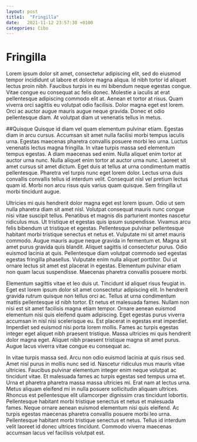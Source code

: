 ```yaml
---
layout: post
title1:  "Fringilla"
date:   2021-11-12 23:57:30 +0100
categories: Cibo
---
```

# Fringilla

Lorem ipsum dolor sit amet, consectetur adipiscing elit, sed do eiusmod tempor incididunt ut labore et dolore magna aliqua. Id nibh tortor id aliquet lectus proin nibh. Faucibus turpis in eu mi bibendum neque egestas congue. Vitae congue eu consequat ac felis donec. Molestie a iaculis at erat pellentesque adipiscing commodo elit at. Aenean et tortor at risus. Quam viverra orci sagittis eu volutpat odio facilisis. Dolor magna eget est lorem. Orci ac auctor augue mauris augue neque gravida. Donec et odio pellentesque diam. At volutpat diam ut venenatis tellus in metus.

##Quisque
Quisque id diam vel quam elementum pulvinar etiam. Egestas diam in arcu cursus. Accumsan sit amet nulla facilisi morbi tempus iaculis urna. Egestas maecenas pharetra convallis posuere morbi leo urna. Luctus venenatis lectus magna fringilla. In vitae turpis massa sed elementum tempus egestas. A diam maecenas sed enim. Nulla aliquet enim tortor at auctor urna nunc. Nulla aliquet enim tortor at auctor urna nunc. Laoreet sit amet cursus sit amet dictum. Eget duis at tellus at urna condimentum mattis pellentesque. Pharetra vel turpis nunc eget lorem dolor. Lectus urna duis convallis convallis tellus id interdum velit. Consequat nisl vel pretium lectus quam id. Morbi non arcu risus quis varius quam quisque. Sem fringilla ut morbi tincidunt augue.

Ultricies mi quis hendrerit dolor magna eget est lorem ipsum. Odio ut sem nulla pharetra diam sit amet nisl. Volutpat consequat mauris nunc congue nisi vitae suscipit tellus. Penatibus et magnis dis parturient montes nascetur ridiculus mus. Ut tristique et egestas quis ipsum suspendisse. Vivamus arcu felis bibendum ut tristique et egestas. Pellentesque pulvinar pellentesque habitant morbi tristique senectus et netus et. Vulputate mi sit amet mauris commodo. Augue mauris augue neque gravida in fermentum et. Magna sit amet purus gravida quis blandit. Aliquet sagittis id consectetur purus. Odio euismod lacinia at quis. Pellentesque diam volutpat commodo sed egestas egestas fringilla phasellus. Vulputate enim nulla aliquet porttitor. Dui ut ornare lectus sit amet est placerat in egestas. Elementum pulvinar etiam non quam lacus suspendisse. Maecenas pharetra convallis posuere morbi.

Elementum sagittis vitae et leo duis ut. Tincidunt id aliquet risus feugiat in. Eget est lorem ipsum dolor sit amet consectetur adipiscing elit. In hendrerit gravida rutrum quisque non tellus orci ac. Tellus at urna condimentum mattis pellentesque id nibh tortor. Et netus et malesuada fames. Nullam non nisi est sit amet facilisis magna etiam tempor. Ornare aenean euismod elementum nisi quis eleifend quam adipiscing. Eget egestas purus viverra accumsan in nisl nisi scelerisque eu. Est placerat in egestas erat imperdiet. Imperdiet sed euismod nisi porta lorem mollis. Fames ac turpis egestas integer eget aliquet nibh praesent tristique. Massa ultricies mi quis hendrerit dolor magna eget. Aliquet nibh praesent tristique magna sit amet purus. Augue lacus viverra vitae congue eu consequat ac.

In vitae turpis massa sed. Arcu non odio euismod lacinia at quis risus sed. Amet nisl purus in mollis nunc sed id. Nascetur ridiculus mus mauris vitae ultricies. Faucibus pulvinar elementum integer enim neque volutpat ac tincidunt vitae. Et malesuada fames ac turpis egestas sed tempus urna et. Urna et pharetra pharetra massa massa ultricies mi. Erat nam at lectus urna. Metus aliquam eleifend mi in nulla posuere sollicitudin aliquam ultrices. Rhoncus est pellentesque elit ullamcorper dignissim cras tincidunt lobortis. Pellentesque habitant morbi tristique senectus et netus et malesuada fames. Neque ornare aenean euismod elementum nisi quis eleifend. Ac turpis egestas maecenas pharetra convallis posuere morbi leo urna. Pellentesque habitant morbi tristique senectus et netus. Tellus id interdum velit laoreet id donec ultrices tincidunt. Commodo viverra maecenas accumsan lacus vel facilisis volutpat est.
